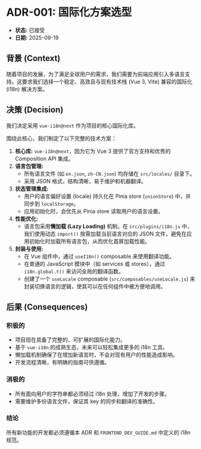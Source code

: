 # ADR-001: 国际化方案选型

*   **状态:** 已接受
*   **日期:** 2025-09-19

## 背景 (Context)

随着项目的发展，为了满足全球用户的需求，我们需要为前端应用引入多语言支持。这要求我们选择一个稳定、高效且与现有技术栈 (Vue 3, Vite) 兼容的国际化 (i18n) 解决方案。

## 决策 (Decision)

我们决定采用 `vue-i18n@next` 作为项目的核心国际化库。

围绕此核心，我们制定了以下完整的技术方案：

1.  **核心库:** `vue-i18n@next`，因为它为 Vue 3 提供了官方支持和优秀的 Composition API 集成。
2.  **语言包管理:**
    *   所有语言文件 (如 `en.json`, `zh-CN.json`) 均存储在 `src/locales/` 目录下。
    *   采用 JSON 格式，结构清晰，易于维护和机器翻译。
3.  **状态管理集成:**
    *   用户的语言偏好设置 (locale) 持久化在 Pinia store (`unionStore`) 中，并同步到 `localStorage`。
    *   应用初始化时，会优先从 Pinia store 读取用户的语言设置。
4.  **性能优化:**
    *   语言包采用**懒加载 (Lazy Loading)** 机制。在 `src/plugins/i18n.js` 中，我们使用动态 `import()` 按需加载当前语言对应的 JSON 文件，避免在应用初始化时加载所有语言包，从而优化首屏加载性能。
5.  **封装与使用:**
    *   在 Vue 组件中，通过 `useI18n()` composable 来使用翻译功能。
    *   在普通的 JavaScript 模块中（如 services 或 stores），通过 `i18n.global.t()` 来访问全局的翻译函数。
    *   创建了一个 `useLocale` composable (`src/composables/useLocale.js`) 来封装切换语言的逻辑，使其可以在任何组件中被方便地调用。

## 后果 (Consequences)

### 积极的
*   项目现在具备了完整的、可扩展的国际化能力。
*   基于 `vue-i18n` 的成熟生态，未来可以轻松集成更多的 i18n 工具。
*   懒加载机制确保了在增加新语言时，不会对现有用户的性能造成影响。
*   开发流程清晰，有明确的指南可供遵循。

### 消极的
*   所有面向用户的字符串都必须经过 i18n 处理，增加了开发的步骤。
*   需要维护多份语言文件，保证其 key 的同步和翻译的准确性。

### 结论
所有新功能的开发都必须遵循本 ADR 和 `FRONTEND_DEV_GUIDE.md` 中定义的 i18n 规范。